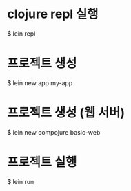 # clojure repl 실행
$ lein repl

# 프로젝트 생성
$ lein new app my-app

# 프로젝트 생성 (웹 서버)
$ lein new compojure basic-web

# 프로젝트 실행
$ lein run
